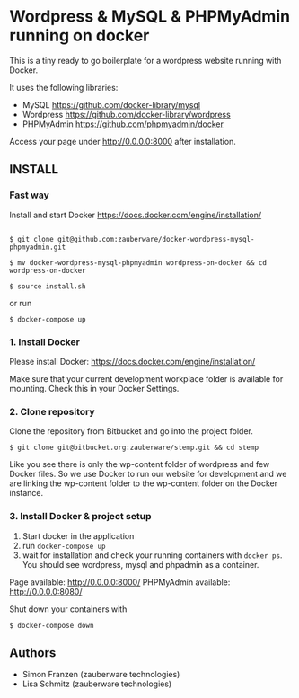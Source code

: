 # Wordpress & MySQL & PHPMyAdmin running on docker

This is a tiny ready to go boilerplate for a wordpress website running with Docker. 

It uses the following libraries:

* MySQL https://github.com/docker-library/mysql
* Wordpress https://github.com/docker-library/wordpress
* PHPMyAdmin https://github.com/phpmyadmin/docker

Access your page under http://0.0.0.0:8000 after installation.

## INSTALL

### Fast way

Install and start Docker https://docs.docker.com/engine/installation/

```

$ git clone git@github.com:zauberware/docker-wordpress-mysql-phpmyadmin.git

$ mv docker-wordpress-mysql-phpmyadmin wordpress-on-docker && cd wordpress-on-docker

$ source install.sh
```
or run 

```
$ docker-compose up
```

### 1. Install Docker

Please install Docker: https://docs.docker.com/engine/installation/

Make sure that your current development workplace folder is available for mounting. Check this in your Docker Settings.

### 2. Clone repository

Clone the repository from Bitbucket and go into the project folder.

```
$ git clone git@bitbucket.org:zauberware/stemp.git && cd stemp
```

Like you see there is only the wp-content folder of wordpress and few Docker files. So we use Docker to run our website for development and we are linking the wp-content folder to the wp-content folder on the Docker instance.

### 3. Install Docker & project setup

1. Start docker in the application
2. run `docker-compose up`
3. wait for installation and check your running containers with `docker ps`. You should see wordpress, mysql and phpadmin as a container.

Page available: http://0.0.0.0:8000/
PHPMyAdmin available: http://0.0.0.0:8080/

Shut down your containers with
```
$ docker-compose down
```

## Authors

* Simon Franzen (zauberware technologies)
* Lisa Schmitz (zauberware technologies)
